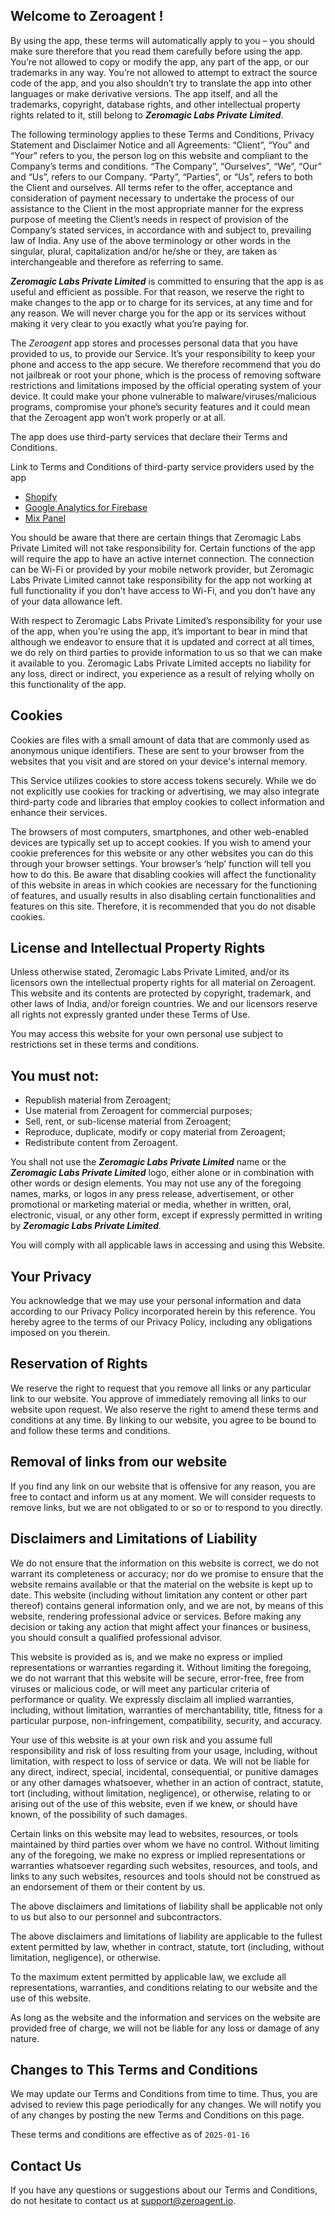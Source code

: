 ## **Welcome to Zeroagent !** 


By using the app, these terms will automatically apply to you – you should make sure therefore that you read them carefully before using the app. You’re not allowed to copy or modify the app, any part of the app, or our trademarks in any way. You’re not allowed to attempt to extract the source code of the app, and you also shouldn’t try to translate the app into other languages or make derivative versions. The app itself, and all the trademarks, copyright, database rights, and other intellectual property rights related to it, still belong to **_Zeromagic Labs Private Limited_**.


The following terminology applies to these Terms and Conditions, Privacy Statement and Disclaimer Notice and all Agreements: “Client”, “You” and “Your” refers to you, the person log on this website and compliant to the Company’s terms and conditions. “The Company”, “Ourselves”, “We”, “Our” and “Us”, refers to our Company. “Party”, “Parties”, or “Us”, refers to both the Client and ourselves. All terms refer to the offer, acceptance and consideration of payment necessary to undertake the process of our assistance to the Client in the most appropriate manner for the express purpose of meeting the Client’s needs in respect of provision of the Company’s stated services, in accordance with and subject to, prevailing law of India. Any use of the above terminology or other words in the singular, plural, capitalization and/or he/she or they, are taken as interchangeable and therefore as referring to same.


**_Zeromagic Labs Private Limited_** is committed to ensuring that the app is as useful and efficient as possible. For that reason, we reserve the right to make changes to the app or to charge for its services, at any time and for any reason. We will never charge you for the app or its services without making it very clear to you exactly what you’re paying for.


The *Zeroagent* app stores and processes personal data that you have provided to us, to provide our Service. It’s your responsibility to keep your phone and access to the app secure. We therefore recommend that you do not jailbreak or root your phone, which is the process of removing software restrictions and limitations imposed by the official operating system of your device. It could make your phone vulnerable to malware/viruses/malicious programs, compromise your phone’s security features and it could mean that the Zeroagent app won’t work properly or at all.


The app does use third-party services that declare their Terms and Conditions.


Link to Terms and Conditions of third-party service providers used by the app


- [Shopify](https://www.shopify.com/legal/terms)
- [Google Analytics for Firebase](https://firebase.google.com/support/privacy)
- [Mix Panel](https://mixpanel.com/legal/terms-of-use/)

You should be aware that there are certain things that Zeromagic Labs Private Limited will not take responsibility for. Certain functions of the app will require the app to have an active internet connection. The connection can be Wi-Fi or provided by your mobile network provider, but Zeromagic Labs Private Limited cannot take responsibility for the app not working at full functionality if you don’t have access to Wi-Fi, and you don’t have any of your data allowance left.


With respect to Zeromagic Labs Private Limited’s responsibility for your use of the app, when you’re using the app, it’s important to bear in mind that although we endeavor to ensure that it is updated and correct at all times, we do rely on third parties to provide information to us so that we can make it available to you. Zeromagic Labs Private Limited accepts no liability for any loss, direct or indirect, you experience as a result of relying wholly on this functionality of the app.


## **Cookies**


Cookies are files with a small amount of data that are commonly used as anonymous unique identifiers. These are sent to your browser from the websites that you visit and are stored on your device's internal memory.


This Service utilizes cookies to store access tokens securely. While we do not explicitly use cookies for tracking or advertising, we may also integrate third-party code and libraries that employ cookies to collect information and enhance their services.


The browsers of most computers, smartphones, and other web-enabled devices are typically set up to accept cookies. If you wish to amend your cookie preferences for this website or any other websites you can do this through your browser settings. Your browser’s ‘help’ function will tell you how to do this. Be aware that disabling cookies will affect the functionality of this website in areas in which cookies are necessary for the functioning of features, and usually results in also disabling certain functionalities and features on this site. Therefore, it is recommended that you do not disable cookies.


## **License and Intellectual Property Rights**


Unless otherwise stated, Zeromagic Labs Private Limited, and/or its licensors own the intellectual property rights for all material on Zeroagent. This website and its contents are protected by copyright, trademark, and other laws of India, and/or foreign countries. We and our licensors reserve all rights not expressly granted under these Terms of Use.


You may access this website for your own personal use subject to restrictions set in these terms and conditions.


## **You must not:**


- Republish material from Zeroagent;
- Use material from Zeroagent for commercial purposes;
- Sell, rent, or sub-license material from Zeroagent;
- Reproduce, duplicate, modify or copy material from Zeroagent;
- Redistribute content from Zeroagent.


You shall not use the **_Zeromagic Labs Private Limited_** name or the **_Zeromagic Labs Private Limited_** logo, either alone or in combination with other words or design elements. You may not use any of the foregoing names, marks, or logos in any press release, advertisement, or other promotional or marketing material or media, whether in written, oral, electronic, visual, or any other form, except if expressly permitted in writing by **_Zeromagic Labs Private Limited_**.


You will comply with all applicable laws in accessing and using this Website.


## **Your Privacy**


You acknowledge that we may use your personal information and data according to our Privacy Policy incorporated herein by this reference. You hereby agree to the terms of our Privacy Policy, including any obligations imposed on you therein.


## **Reservation of Rights**


We reserve the right to request that you remove all links or any particular link to our website. You approve of immediately removing all links to our website upon request. We also reserve the right to amend these terms and conditions at any time. By linking to our website, you agree to be bound to and follow these terms and conditions.


## **Removal of links from our website**


If you find any link on our website that is offensive for any reason, you are free to contact and inform us at any moment. We will consider requests to remove links, but we are not obligated to or so or to respond to you directly.


## **Disclaimers and Limitations of Liability**


We do not ensure that the information on this website is correct, we do not warrant its completeness or accuracy; nor do we promise to ensure that the website remains available or that the material on the website is kept up to date. This website (including without limitation any content or other part thereof) contains general information only, and we are not, by means of this website, rendering professional advice or services. Before making any decision or taking any action that might affect your finances or business, you should consult a qualified professional advisor.


This website is provided as is, and we make no express or implied representations or warranties regarding it. Without limiting the foregoing, we do not warrant that this website will be secure, error-free, free from viruses or malicious code, or will meet any particular criteria of performance or quality. We expressly disclaim all implied warranties, including, without limitation, warranties of merchantability, title, fitness for a particular purpose, non-infringement, compatibility, security, and accuracy.


Your use of this website is at your own risk and you assume full responsibility and risk of loss resulting from your usage, including, without limitation, with respect to loss of service or data. We will not be liable for any direct, indirect, special, incidental, consequential, or punitive damages or any other damages whatsoever, whether in an action of contract, statute, tort (including, without limitation, negligence), or otherwise, relating to or arising out of the use of this website, even if we knew, or should have known, of the possibility of such damages.


Certain links on this website may lead to websites, resources, or tools maintained by third parties over whom we have no control. Without limiting any of the foregoing, we make no express or implied representations or warranties whatsoever regarding such websites, resources, and tools, and links to any such websites, resources and tools should not be construed as an endorsement of them or their content by us.


The above disclaimers and limitations of liability shall be applicable not only to us but also to our personnel and subcontractors.


The above disclaimers and limitations of liability are applicable to the fullest extent permitted by law, whether in contract, statute, tort (including, without limitation, negligence), or otherwise.


To the maximum extent permitted by applicable law, we exclude all representations, warranties, and conditions relating to our website and the use of this website.


As long as the website and the information and services on the website are provided free of charge, we will not be liable for any loss or damage of any nature.


## **Changes to This Terms and Conditions**


We may update our Terms and Conditions from time to time. Thus, you are advised to review this page periodically for any changes. We will notify you of any changes by posting the new Terms and Conditions on this page.


These terms and conditions are effective as of `2025-01-16`


## **Contact Us**


If you have any questions or suggestions about our Terms and Conditions, do not hesitate to contact us at [support@zeroagent.io](mailto:support@zeroagent.io).

